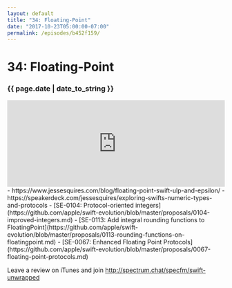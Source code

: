 ```yaml
---
layout: default
title: "34: Floating-Point"
date: "2017-10-23T05:00:00-07:00"
permalink: /episodes/b452f159/
---
```


# 34: Floating-Point

### {{ page.date | date_to_string }}

<iframe frameBorder="0" height="200px" scrolling="no" seamless src="https://player.simplecast.com/f00dfd79-3a7e-46aa-9ac5-d0147cf8597e" width="100%"></iframe>
<br/>
- https://www.jessesquires.com/blog/floating-point-swift-ulp-and-epsilon/
- https://speakerdeck.com/jessesquires/exploring-swifts-numeric-types-and-protocols
- [SE-0104: Protocol-oriented integers](https://github.com/apple/swift-evolution/blob/master/proposals/0104-improved-integers.md)
- [SE-0113: Add integral rounding functions to FloatingPoint](https://github.com/apple/swift-evolution/blob/master/proposals/0113-rounding-functions-on-floatingpoint.md)
- [SE-0067: Enhanced Floating Point Protocols](https://github.com/apple/swift-evolution/blob/master/proposals/0067-floating-point-protocols.md)

Leave a review on iTunes and join http://spectrum.chat/specfm/swift-unwrapped
